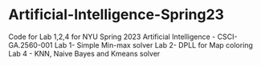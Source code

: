 # Artificial-Intelligence-Spring23

Code for Lab 1,2,4 for NYU Spring 2023 Artificial Intelligence - CSCI-GA.2560-001
Lab 1- Simple Min-max solver
Lab 2- DPLL for Map coloring
Lab 4 - KNN, Naive Bayes and Kmeans solver
